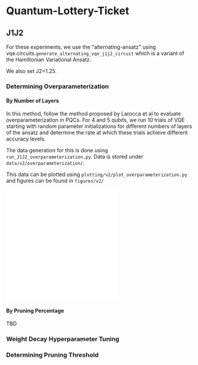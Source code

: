 # Quantum-Lottery-Ticket

## J1J2

For these experiments, we use the "alternating-ansatz" using vqe.circuits.`generate_alternating_vqe_j1j2_circuit` which is a variant of the Hamiltonian Variational Ansatz.

We also set J2=1.25. 

### Determining Overparameterization

#### By Number of Layers

In this method, follow the method proposed by Larocca et al to evaluate overparameterization in PQCs. For 4 and 5 qubits, we run 10 trials of VQE starting with random parameter initializations for different numbers of layers of the ansatz and determine the rate at which these trials achieve different accuracy levels.

The data generation for this is done using `run_J1J2_overparameterization.py`. Data is stored under `data/v2/overparameterization/`.

This data can be plotted using `plotting/v2/plot_overparameterization.py` and figures can be found in `figures/v2/`

<object data="./figures/v2/overparameterization_J1J2_J2=1.25_4-qubits.pdf" type="application/pdf" width="700px" height="700px">
    <embed src="./figures/v2/overparameterization_J1J2_J2=1.25_4-qubits.pdf"></embed>
</object>

<object data="./figures/v2/overparameterization_J1J2_J2=1.25_5-qubits.pdf" type="application/pdf" width="700px" height="700px">
    <embed src="./figures/v2/overparameterization_J1J2_J2=1.25_5-qubits.pdf"></embed>
</object>

#### By Pruning Percentage

TBD

### Weight Decay Hyperparameter Tuning

### Determining Pruning Threshold